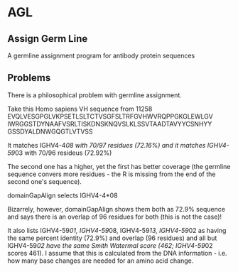 AGL
===

Assign Germ Line
----------------

A germline assignment program for antibody protein sequences


Problems
--------
There is a philosophical problem with germline assignment.

Take this Homo sapiens VH sequence from 11258
EVQLVESGPGLVKPSETLSLTCTVSGFSLTRFGVHWVRQPPGKGLEWLGV
IWRGGSTDYNAAFVSRLTISKDNSKNQVSLKLSSVTAADTAVYYCSNHYY
GSSDYALDNWGQGTLVTVSS

It matches IGHV4-4*08 with 70/97 residues (72.16%) and
it matches IGHV4-59*03 with 70/96 resideus (72.92%)

The second one has a higher, yet the first has better coverage (the
germline sequence convers more residues - the R is missing from the
end of the second one's sequence).

domainGapAlign selects IGHV4-4*08

Bizarrely, however, domainGapAlign shows them both as 72.9% sequence
and says there is an overlap of 96 residues for both (this is not the
case)! 

It also lists IGHV4-59*01, IGHV4-59*08, IGHV4-59*13, IGHV4-59*02 as
having the same percent identity (72.9%) and overlap (96 residues) and
all but IGHV4-59*02 have the same Smith Watermal score (462;
IGHV4-59*02 scores 461). I assume that this is calculated from the DNA
information - i.e. how many base changes are needed for an amino acid
change. 

